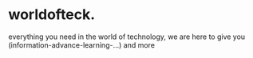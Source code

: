 # worldofteck.
everything you need in the world of technology, we are here to give you (information-advance-learning-...) and more

